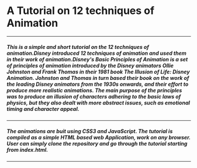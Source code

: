 # A Tutorial on 12 techniques of Animation
----------------------------------------------------------------------------------------
##### This is a simple and short tutorial on the 12 techniques of animation.Disney introduced 12 techniques of animation and used them in their work of animation.Disney's  Basic Principles of Animation is a set of principles of animation introduced by the Disney animators Ollie Johnston and Frank Thomas in their 1981 book The Illusion of Life: Disney Animation. Johnston and Thomas in turn based their book on the work of the leading Disney animators from the 1930s onwards, and their effort to produce more realistic animations. The main purpose of the principles was to produce an illusion of characters adhering to the basic laws of physics, but they also dealt with more abstract issues, such as emotional timing and character appeal.
----------------------------------------------------------------------------------------
##### The animations are buit using CSS3 and JavaScript. The tutorial is compiled as a simple HTML based web Application, work on any browser. User can simply clone the repository and go through the tutorial starting from index.html.
---------------------------------------------------------------------------------------- 
